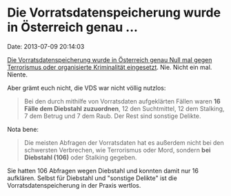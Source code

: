 Die Vorratsdatenspeicherung wurde in Österreich genau \...
==========================================================

Date: 2013-07-09 20:14:03

[Die Vorratsdatenspeicherung wurde in Österreich genau Null mal gegen
Terrorismus oder organisierte Kriminalität
eingesetzt](http://futurezone.at/netzpolitik/16969-heimische-vorratsdaten-fuer-diebstahlsdelikte.php).
Nie. Nicht ein mal. Niente.

Aber grämt euch nicht, die VDS war nicht völlig nutzlos:

> Bei den durch mithilfe von Vorratsdaten aufgeklärten Fällen waren **16
> Fälle dem Diebstahl zuzuordnen**, 12 den Suchtmittel, 12 dem Stalking,
> 7 dem Betrug und 7 dem Raub. Der Rest sind sonstige Delikte.

Nota bene:

> Die meisten Abfragen der Vorratsdaten hat es außerdem nicht bei den
> schwersten Verbrechen, wie Terrorismus oder Mord, sondern **bei
> Diebstahl (106)** oder Stalking gegeben.

Sie hatten 106 Abfragen wegen Diebstahl und konnten damit nur 16
aufklären. Selbst für Diebstahl und \"sonstige Delikte\" ist die
Vorratsdatenspeicherung in der Praxis wertlos.
